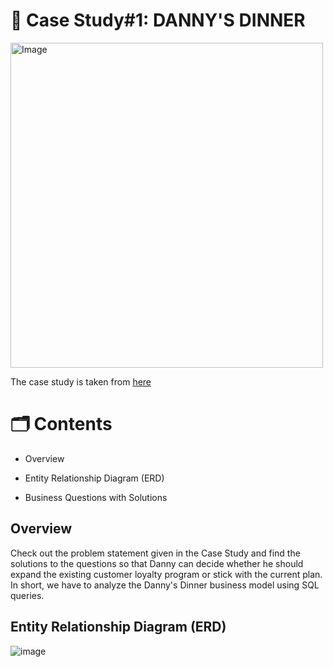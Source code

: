 # 🍣 Case Study#1: DANNY'S DINNER

<img src="https://user-images.githubusercontent.com/81607668/127727503-9d9e7a25-93cb-4f95-8bd0-20b87cb4b459.png" alt="Image" width="500" height="520">

The case study is taken from [here](https://8weeksqlchallenge.com/case-study-1/)

# 🗂️ Contents

- Overview

- Entity Relationship Diagram (ERD)

- Business Questions with Solutions

## Overview

Check out the problem statement given in the Case Study and find the solutions to the questions so that Danny can decide whether he should expand the existing customer loyalty program or stick with the current plan. In short, we have to analyze the Danny's Dinner business model using SQL queries.

## Entity Relationship Diagram (ERD)

![image](https://github.com/user-attachments/assets/73f7e956-7101-4aaf-aef6-840e8bc2f6ae)

